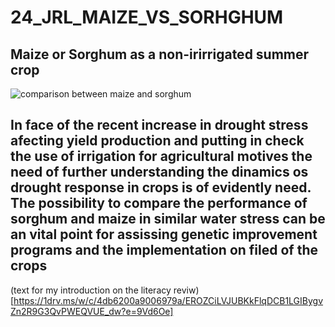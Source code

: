 # 24_JRL_MAIZE_VS_SORHGHUM
## **Maize or Sorghum as a non-irirrigated summer crop**
![comparison between maize and sorghum](https://cdn.businessday.ng/wp-content/uploads/2024/02/Maize-and-sorghum-1.png)
## **In face of the recent increase in drought stress afecting yield production and putting in check the use of irrigation for agricultural motives the need of further understanding the dinamics os drought response in crops is of evidently need. The possibility to compare the performance of sorghum and maize in similar water stress can be an vital point for assissing genetic improvement programs and the implementation on filed of the crops**
(text for my introduction on the literacy reviw)[https://1drv.ms/w/c/4db6200a9006979a/EROZCiLVJUBKkFlqDCB1LGIBygvZn2R9G3QvPWEQVUE_dw?e=9Vd6Oe]

